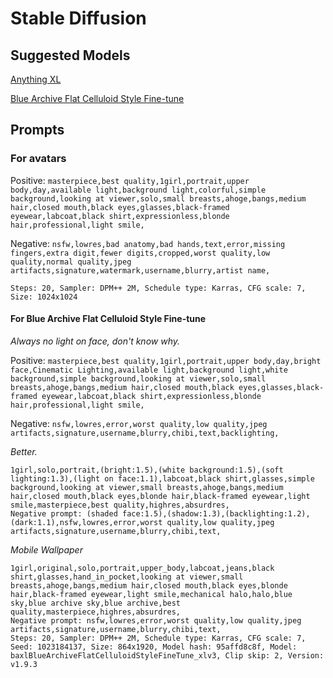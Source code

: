 # Stable Diffusion

## Suggested Models

[Anything XL](https://civitai.com/models/9409/anything-v5-or-anything-diffusion-original)

[Blue Archive Flat Celluloid Style Fine-tune](https://civitai.com/models/212253/baxl-or-blue-archive-flat-celluloid-style-fine-tune-or-kohaku-d-and-animagine-xl-v3)

## Prompts

### For avatars

Positive: `masterpiece,best quality,1girl,portrait,upper body,day,available light,background light,colorful,simple background,looking at viewer,solo,small breasts,ahoge,bangs,medium hair,closed mouth,black eyes,glasses,black-framed eyewear,labcoat,black shirt,expressionless,blonde hair,professional,light smile,`

Negative: `nsfw,lowres,bad anatomy,bad hands,text,error,missing fingers,extra digit,fewer digits,cropped,worst quality,low quality,normal quality,jpeg artifacts,signature,watermark,username,blurry,artist name,`

`Steps: 20, Sampler: DPM++ 2M, Schedule type: Karras, CFG scale: 7, Size: 1024x1024`

#### For Blue Archive Flat Celluloid Style Fine-tune

_Always no light on face, don't know why._

Positive: `masterpiece,best quality,1girl,portrait,upper body,day,bright face,Cinematic Lighting,available light,background light,white background,simple background,looking at viewer,solo,small breasts,ahoge,bangs,medium hair,closed mouth,black eyes,glasses,black-framed eyewear,labcoat,black shirt,expressionless,blonde hair,professional,light smile,`

Negative: `nsfw,lowres,error,worst quality,low quality,jpeg artifacts,signature,username,blurry,chibi,text,backlighting,`

_Better._

```plaintext
1girl,solo,portrait,(bright:1.5),(white background:1.5),(soft lighting:1.3),(light on face:1.1),labcoat,black shirt,glasses,simple background,looking at viewer,small breasts,ahoge,bangs,medium hair,closed mouth,black eyes,blonde hair,black-framed eyewear,light smile,masterpiece,best quality,highres,absurdres,
Negative prompt: (shaded face:1.5),(shadow:1.3),(backlighting:1.2),(dark:1.1),nsfw,lowres,error,worst quality,low quality,jpeg artifacts,signature,username,blurry,chibi,text,
```

_Mobile Wallpaper_

```plaintext
1girl,original,solo,portrait,upper_body,labcoat,jeans,black shirt,glasses,hand_in_pocket,looking at viewer,small breasts,ahoge,bangs,medium hair,closed mouth,black eyes,blonde hair,black-framed eyewear,light smile,mechanical halo,halo,blue sky,blue archive sky,blue archive,best quality,masterpiece,highres,absurdres,
Negative prompt: nsfw,lowres,error,worst quality,low quality,jpeg artifacts,signature,username,blurry,chibi,text,
Steps: 20, Sampler: DPM++ 2M, Schedule type: Karras, CFG scale: 7, Seed: 1023184137, Size: 864x1920, Model hash: 95affd8c8f, Model: baxlBlueArchiveFlatCelluloidStyleFineTune_xlv3, Clip skip: 2, Version: v1.9.3
```
